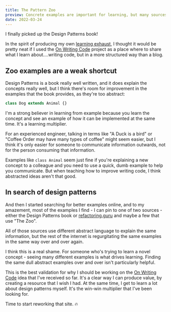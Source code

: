 ```yaml
---
title: The Pattern Zoo
preview: Concrete examples are important for learning, but many sources are missing good real-world design pattern examples.
date: 2022-03-24 
---
```


I finally picked up the Design Patterns book!

In the spirit of producing my own [learning exhaust](/begin-again), I thought it would be pretty neat if I used the [On Writing Code](https://onwritingcode.com) project as a place where to share what I learn about....writing code, but in a more structured way than a blog.

## Zoo examples are a weak shortcut

Design Patterns is a book really well written, and it does explain the concepts really well, but I think there's room for improvement in the examples that the book provides, as they're too abstract:

```ts
class Dog extends Animal {}
```

I'm a strong believer in learning from example because you learn the concept and see an example of how it can be implemented at the same time. It's a learning multiplier.

For an experienced engineer, talking in terms like "A Duck is a bird" or "Coffee Order may have many types of coffee" might seem easier, but I think it's only easier for someone to communicate information outwards, not for the person consuming that information.

Examples like `class Animal` seem just fine if you're explaining a new concept to a colleague and you need to use a quick, dumb example to help you communicate. But when teaching how to improve writing code, I think abstracted ideas aren't that good.

## In search of design patterns

And then I started searching for better examples online, and to my amazement, most of the examples I find - I can pin to one of two sources - either the Design Patterns book or [refactoring.guru](https://refactoring.guru) and maybe a few that use "The Zoo".

All of those sources use different abstract language to explain the same information, but the rest of the internet is regurgitating the same examples in the same way over and over again.
 
I think this is a real shame. For someone who's trying to learn a novel concept - seeing many different examples is what drives learning. Finding the same dull abstract examples over and over isn't particularly helpful. 
 
This is the best validation for why I should be working on the [On Writing Code](https://onwritingcode.com) idea that I've received so far. It's a clear way I can produce value, by creating a resource that I wish I had. At the same time, I get to learn a lot about design patterns myself. It's the win-win multiplier that I've been looking for.

Time to start reworking that site. 🔥
 
 
